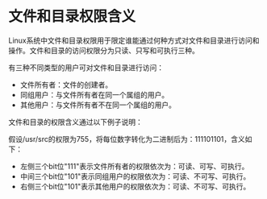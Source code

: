 # 文件和目录权限含义<a name="ZH-CN_TOPIC_0192977575"></a>

Linux系统中文件和目录权限用于限定谁能通过何种方式对文件和目录进行访问和操作。文件和目录的访问权限分为只读、只写和可执行三种。

有三种不同类型的用户可对文件和目录进行访问：

-   文件所有者：文件的创建者。
-   同组用户：与文件所有者在同一个属组的用户。
-   其他用户：与文件所有者不在同一个属组的用户。

文件和目录的权限含义通过以下例子说明：

假设/usr/src的权限为755，将每位数字转化为二进制后为：111101101，含义如下：

-   左侧三个bit位"111"表示文件所有者的权限依次为：可读、可写、可执行。
-   中间三个bit位"101"表示同组用户的权限依次为：可读、不可写、可执行。
-   右侧三个bit位"101"表示其他用户的权限依次为：可读、不可写、可执行。

